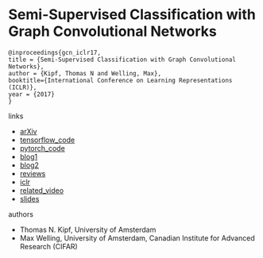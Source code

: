 #  Semi-Supervised Classification with Graph Convolutional Networks
```
@inproceedings{gcn_iclr17,
title = {Semi-Supervised Classification with Graph Convolutional Networks},
author = {Kipf, Thomas N and Welling, Max},
booktitle={International Conference on Learning Representations (ICLR)},
year = {2017}
}
```
links
- [arXiv](https://arxiv.org/abs/1609.02907)
- [tensorflow_code](https://github.com/tkipf/gcn)
- [pytorch_code](https://github.com/tkipf/pygcn)
- [blog1](https://tkipf.github.io/graph-convolutional-networks/)
- [blog2](http://www.inference.vc/how-powerful-are-graph-convolutions-review-of-kipf-welling-2016-2/)
- [reviews](https://openreview.net/forum?id=SJU4ayYgl)
- [iclr](https://openreview.net/pdf?id=SJU4ayYgl)
- [related_video](https://www.youtube.com/watch?v=0_O8PdZBc5s)
- [slides](http://deeploria.gforge.inria.fr/thomasTalk.pdf)

authors
- Thomas N. Kipf, University of Amsterdam
- Max Welling, University of Amsterdam, Canadian Institute for Advanced Research (CIFAR)
